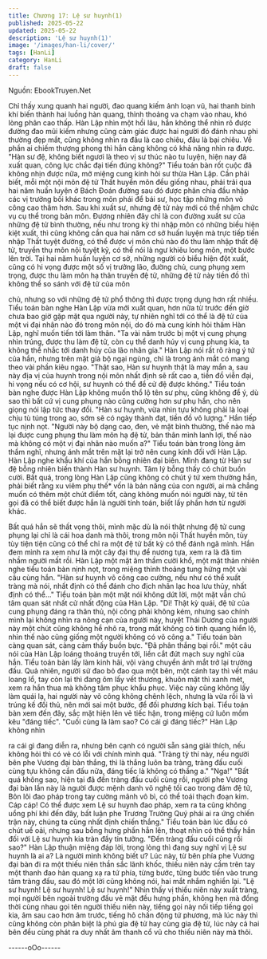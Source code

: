 ```yaml
---
title: Chương 17: Lệ sư huynh(1)
published: 2025-05-22
updated: 2025-05-22
description: 'Lệ sư huynh(1)'
image: '/images/han-li/cover/'
tags: [HanLi]
category: HanLi
draft: false
---
```


Nguồn: EbookTruyen.Net

Chỉ thấy xung quanh hai người, đao quang kiếm ảnh loạn vũ, hai
thanh binh khí biến thành hai luồng hàn quang, thỉnh thoảng va
chạm vào nhau, khó lòng phân cao thấp.
Hàn Lập nhìn một hồi lâu, hắn không thể nhìn rõ được đường đao
mũi kiếm nhưng cũng cảm giác được hai người đó đánh nhau phi
thường đẹp mắt, cũng không nhìn ra đâu là cao chiêu, đâu là bại
chiêu. Về phần ai chiếm thượng phong thì hắn càng không có khả
năng nhìn ra được.
"Hàn sư đệ, không biết ngươi là theo vị sư thúc nào tu luyện, hiện
nay đã xuất quan, công lực chắc đại tiến đúng không?" Tiểu toán
bàn rốt cuộc đã không nhịn được nữa, mở miệng cung kính hỏi
sư thừa Hàn Lập.
Cần phải biết, mỗi một nội môn đệ tử Thất huyền môn đều giống
nhau, phải trải qua hai năm huấn luyện ở Bách Đoán đường sau
đó được phân chia đầu nhập các vị trưởng bối khác trong môn
phái để bái sư, học tập những môn võ công cao thâm hơn. Sau
khi xuất sư, nhưng đệ tử này mới có thể nhậm chức vụ cụ thể
trong bản môn.
Đương nhiên đây chỉ là con đường xuất sư của những đệ tử bình
thường, nếu như trong kỳ thi nhập môn có những biểu hiện kiệt
xuất, thì cũng không cần qua hai năm cơ sở huấn luyện mà trực
tiếp tiến nhập Thất tuyệt đường, có thể được vị môn chủ nào đó
thu làm nhập thất đệ tử, truyền thụ môn nội tuyệt kỹ, có thể nói là
ngư khiêu long môn, một bước lên trời.
Tại hai năm huấn luyện cơ sở, những người có biểu hiện đột
xuất, cũng có hi vọng được một số vị trưởng lão, đường chủ,
cung phụng xem trọng, được thu làm môn hạ thân truyền đệ tử,
những đệ tử này tiền đồ thì không thể so sánh với đệ tử của môn

chủ, nhưng so với những đệ tử phổ thông thì được trọng dụng
hơn rất nhiều.
Tiểu toán bàn nghe Hàn Lập vừa mới xuất quan, hơn nữa từ
trước đến giờ chưa bao giờ gặp mặt qua người này, tự nhiên nghĩ
tới có thể là đệ tử của một vi đại nhân nào đó trong môn nội, do
đó mà cung kính hỏi thăm Hàn Lập, nghĩ muốn tiến tới làm thân.
"Ta vài năm trước bị một vị cung phụng nhìn trúng, được thu làm
đệ tử, còn cụ thể danh húy vị cung phung kia, ta không thể nhắc
tới danh húy của lão nhân gia." Hàn Lập nói rất rõ ràng ý tứ của
hắn, nhưng trên mặt giả bộ ngại ngùng, chỉ là trong ánh mắt có
mang theo vài phần kiêu ngạo.
"Thật sao, Hàn sư huynh thật là may mắn a, sau này địa vị của
huynh trong nội môn nhất định sẽ rất cao a, tiền đồ viễn đại, hi
vọng nếu có cơ hội, sư huynh có thể đề cử đệ được không." Tiểu
toán bàn nghe được Hàn Lập không muốn thổ lộ tên sư phụ,
cũng không để ý, dù sao thì bất cứ vị cung phụng nào cũng
cường hơn sư phụ hắn, cho nên giọng nói lập tức thay đổi.
"Hàn sư huynh, vừa nhìn tựu không phải là loại chịu tù túng trong
ao, sớm sẽ có ngày thành đạt, tiền đồ vô lượng." Hắn tiếp tục nịnh
nọt.
"Người này bộ dạng cao, đen, vẻ mặt bình thường, thế nào mà lại
được cung phụng thu làm môn hạ đệ tử, bản thân mình lanh lợi,
thế nào mà không có một vị đại nhân nào muốn a?" Tiểu toán bàn
trong lòng âm thầm nghĩ, nhưng ánh mắt trên mặt lại trở nên cung
kính đối với Hàn Lập.
Hàn Lập nghe khẩu khí của hắn bỗng nhiên đại biến. Mình đang
từ Hàn sư đệ bỗng nhiên biến thành Hàn sư huynh. Tâm lý bỗng
thấy có chút buồn cười.
Bất quá, trong lòng Hàn Lập cũng không có chút ý tứ xem thường
hắn, phải biết rằng xu viêm phụ thế* vốn là bản năng của con
người, ai mà chẳng muốn có thêm một chút điểm tốt, càng không
muốn nói người này, từ tên gọi đã có thể biết được hắn là người
tính toán, biết lấy phần hơn từ người khác.

Bất quá hắn sẽ thất vọng thôi, mình mặc dù là nói thật nhưng đệ
tử cung phụng lại chỉ là cái hoa danh mà thôi, trong môn nội Thất
huyền môn, tùy tùy tiện tiện cũng có thể chỉ ra một đệ tử bất kỳ có
thể đánh ngã mình. Hắn đem mình ra xem như là một cây đại thụ
để nương tựa, xem ra là đã tìm nhầm người mất rồi.
Hàn Lập một mặt âm thầm cười khổ, một mặt thản nhiên nghe
tiểu toán bàn nịnh nọt, trong miệng thỉnh thoảng tung hứng một
vài câu cùng hắn.
"Hàn sư huynh võ công cao cường, nếu như có thể xuất tràng mà
nói, nhất định có thể đánh cho địch nhân lạc hoa lưu thủy, nhất
định có thể…" Tiểu toán bàn một mặt nói không dứt lời, một mặt
vẫn chú tâm quan sát nhất cử nhất động của Hàn Lập.
"Di! Thật kỳ quái, đệ tử của cung phụng đáng ra thân thủ, nội
công phải không kém, nhưng sao chính mình lại không nhìn ra
nông cạn của người này, huyệt Thái Dương của người này một
chút cũng không hề nhô ra, trong mắt không có tinh quang hiển
lộ, nhìn thế nào cũng giống một người không có võ công a." Tiểu
toán bàn càng quan sát, càng cảm thấy buồn bực.
"Đã phân thắng bại rồi." một câu nói của Hàn Lập loáng thoáng
truyền tới, liền cắt đứt mạch suy nghĩ của hắn.
Tiểu toán bàn lấy làm kinh hãi, vội vàng chuyển ánh mắt trở lại
trường đấu.
Quả nhiên, người sử đao bỏ đao qua một bên, một cánh tay thì
vết máu loang lổ, tay còn lại thì đang ôm lấy vết thương, khuôn
mặt thì xanh mét, xem ra hắn thua mà không tâm phục khẩu
phục. Việc này cũng không lấy làm quái lạ, hai người này võ công
không chênh lệch, nhưng là vừa rồi là vì trúng kế đối thủ, nên mới
sai một bước, để đối phương kích bại.
Tiểu toán bàn xem đến đây, sắc mặt hiện lên vẻ tiếc hận, trong
miệng cứ luôn mồm kêu "đáng tiếc".
"Cuối cùng là làm sao? Có cái gì đáng tiếc?" Hàn Lập không nhìn

ra cái gì đang diễn ra, nhưng bên cạnh có người sẵn sàng giải
thích, nếu không hỏi thì có vẻ có lỗi với chính mình quá.
"Tràng tỷ thí này, nếu người bên phe Vương đại bàn thắng, thì là
thắng luôn ba tràng, tràng đấu cuối cùng tựu không cần đấu nữa,
đáng tiếc là không có thắng a."
"Nga!"
"Bất quá không sao, hiện tại đã đến tràng đấu cuối cùng rồi,
người phe Vương đại bàn lần này là người được mệnh danh võ
nghệ tối cao trong đám đệ tử, Bôn lôi đao pháp trong tay cường
mãnh vô bì, có thể toái thạch đoạn kim. Cáp cáp! Có thể được
xem Lệ sư huynh đao pháp, xem ra ta cũng không uổng phí khi
đến đây, bất luận phe Trương Trường Quý phái ai ra ứng chiến
trận này, chúng ta cũng nhất định chiến thắng." Tiểu toán bàn lúc
đầu có chút uể oải, nhưng sau bỗng hưng phấn hẳn lên, thoạt
nhìn có thể thấy hắn đối với Lệ sư huynh kia tràn đầy tin tưởng.
"Đến tràng đấu cuối cùng rồi sao?" Hàn Lập thuận miệng đáp lời,
trong lòng thì đang suy nghĩ vị Lệ sư huynh là ai a? Là người
mình không biết ư?
Lúc này, từ bên phía phe Vương đại bàn đi ra một thiếu niên thần
sắc lãnh khốc, thiếu niên này cầm trên tay một thanh đao hàn
quang xạ ra tứ phía, từng bước, từng bước tiến vào trung tâm
tràng đấu, sau đó một lời cũng không nói, hai mắt nhắm nghiền
lại.
"Lệ sư huynh! Lệ sư huynh! Lệ sư huynh!"
Nhìn thấy vị thiếu niên này xuất tràng, mọi người bên ngoài
trường đấu vẻ mặt đều hưng phấn, không hẹn mà đồng thời cùng
nhau gọi tên người thiếu niên này, tiếng gọi này nối tiếp tiếng gọi
kia, âm sau cao hơn âm trước, tiếng hô chấn động tứ phương,
mà lúc này thì cũng không còn phân biệt là phú gia đệ tử hay
cùng gia đệ tử, lúc này cả hai bên đều cùng phát ra duy nhất âm
thanh cổ vũ cho thiếu niên này mà thôi.

------oOo------
